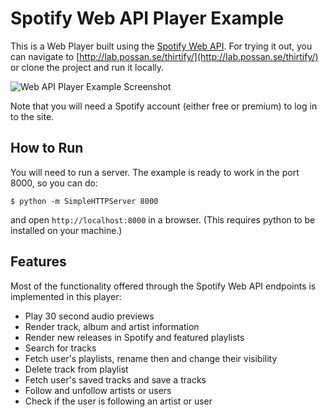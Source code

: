 Spotify Web API Player Example
==================

This is a Web Player built using the [Spotify Web API](https://developer.spotify.com/web-api/). For
trying it out, you can navigate to [http://lab.possan.se/thirtify/](http://lab.possan.se/thirtify/)
or clone the project and run it locally.

![Web API Player Example Screenshot](https://raw.githubusercontent.com/possan/webapi-player-example/master/readme-img/webapi-player-example.jpg)

Note that you will need a Spotify account (either free or premium) to log in to the site.

## How to Run
You will need to run a server. The example is ready to work in the port 8000, so you can do:

    $ python -m SimpleHTTPServer 8000

and open `http://localhost:8000` in a browser. (This requires python to be installed on your machine.)

## Features

Most of the functionality offered through the Spotify Web API endpoints is implemented in this player:

- Play 30 second audio previews
- Render track, album and artist information
- Render new releases in Spotify and featured playlists
- Search for tracks
- Fetch user's playlists, rename then and change their visibility
- Delete track from playlist
- Fetch user's saved tracks and save a tracks
- Follow and unfollow artists or users
- Check if the user is following an artist or user